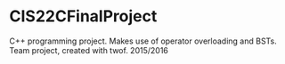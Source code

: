 # CIS22CFinalProject
C++ programming project. Makes use of operator overloading and BSTs. Team project, created with twof. 2015/2016
